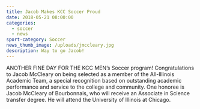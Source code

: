 ```yaml
---
title: Jacob Makes KCC Soccer Proud
date: 2018-05-21 08:00:00
categories:
  - soccer
  - news
sport-category: Soccer
news_thumb_image: /uploads/jmccleary.jpg
description: Way to go Jacob!
---
```


ANOTHER FINE DAY FOR THE KCC MEN’s Soccer program! Congratulations to Jacob McCleary on being selected as a member of the All-Illinois Academic Team, a special recognition based on outstanding academic performance and service to the college and community. One honoree is Jacob McCleary of Bourbonnais, who will receive an Associate in Science transfer degree. He will attend the University of Illinois at Chicago.